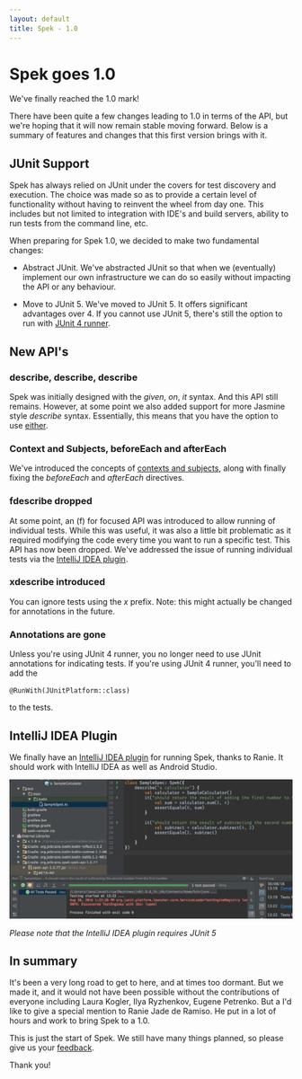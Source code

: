 ```yaml
---
layout: default
title: Spek - 1.0
---
```



# Spek goes 1.0

We've finally reached the 1.0 mark! 

There have been quite a few changes leading to 1.0 in terms of the API, but we're hoping that it will now remain stable moving forward. 
Below is a summary of features and changes that this first version brings with it.

## JUnit Support

Spek has always relied on JUnit under the covers for test discovery and execution. The choice was made so as to provide a certain level of functionality without having to reinvent the wheel from day one. This includes but not limited to
integration with IDE's and build servers, ability to run tests from the command line, etc.

When preparing for Spek 1.0, we decided to make two fundamental changes:

* Abstract JUnit. We've abstracted JUnit so that when we (eventually) implement our own infrastructure we can do so easily without impacting the API or any behaviour.

* Move to JUnit 5. We've moved to JUnit 5. It offers significant advantages over 4. If you cannot use JUnit 5, there's still the option to run with [JUnit 4 runner](http://junit.org/junit5/docs/current/user-guide/#running-tests-junit-platform-runner). 
 
## New API's
 
### describe, describe, describe

Spek was initially designed with the *given*, *on*, *it* syntax. And this API still remains. However, at some point we also added support for more Jasmine style
 *describe* syntax. Essentially, this means that you have the option to use [either](http://jetbrains.github.io/spek/docs/latest/#_basic_structure).

### Context and Subjects, beforeEach and afterEach

We've introduced the concepts of [contexts and subjects](http://jetbrains.github.io/spek/docs/latest/#_fixtures), along with finally fixing the *beforeEach* and *afterEach* directives. 

### fdescribe dropped

At some point, an (f) for focused API was introduced to allow running of individual tests. While this was useful, it was also a little bit problematic as it required
modifying the code every time you want to run a specific test. This API has now been dropped. We've addressed the issue of running individual tests via the [IntelliJ IDEA plugin](#intellij-idea-plugin).

### xdescribe introduced

You can ignore tests using the *x* prefix. Note: this might actually be changed for annotations in the future.
 
### Annotations are gone

Unless you're using JUnit 4 runner, you no longer need to use JUnit annotations for indicating tests. If you're using JUnit 4 runner, you'll need
to add the

```
@RunWith(JUnitPlatform::class)
```

to the tests.



## IntelliJ IDEA Plugin

We finally have an [IntelliJ IDEA plugin](https://plugins.jetbrains.com/plugin/8564) for running Spek, thanks to Ranie. It should work with IntelliJ IDEA as well as Android Studio. 


![Spek Plugin](idea-plugin.png)

*Please note that the IntelliJ IDEA plugin requires JUnit 5*

## In summary

It's been a very long road to get to here, and at times too dormant. But we made it, and it would not have been possible without the contributions of everyone including Laura Kogler, Ilya Ryzhenkov, Eugene Petrenko. But a I'd like to give a special mention to Ranie Jade de Ramiso. He put in a lot of hours and work to bring Spek to a 1.0.

This is just the start of Spek. We still have many things planned, so please give us your [feedback](https://github.com/jetbrains/spek/issues).

Thank you!







